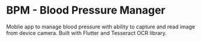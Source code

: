 # BPM - Blood Pressure Manager

Moblie app to manage blood pressure with ability to capture and read image from device camera. Built with Flutter and Tesseract OCR library.
